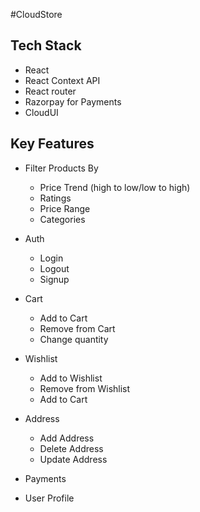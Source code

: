 #CloudStore

## **Tech Stack**

- React
- React Context API
- React router
- Razorpay for Payments
- CloudUI

## **Key Features**

- Filter Products By

  - Price Trend (high to low/low to high)
  - Ratings
  - Price Range
  - Categories

- Auth

  - Login
  - Logout
  - Signup

- Cart

  - Add to Cart
  - Remove from Cart
  - Change quantity

- Wishlist

  - Add to Wishlist
  - Remove from Wishlist
  - Add to Cart

- Address
  - Add Address
  - Delete Address
  - Update Address
- Payments
- User Profile
